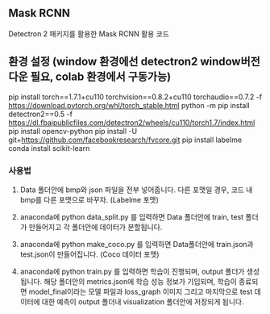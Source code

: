 ## Mask RCNN

Detectron 2 패키지를 활용한 Mask RCNN 활용 코드

## 환경 설정 (window 환경에선 detectron2 window버전 다운 필요, colab 환경에서 구동가능)
pip install torch==1.7.1+cu110 torchvision==0.8.2+cu110 torchaudio==0.7.2 -f https://download.pytorch.org/whl/torch_stable.html
python -m pip install detectron2==0.5 -f   https://dl.fbaipublicfiles.com/detectron2/wheels/cu110/torch1.7/index.html
pip install opencv-python
pip install -U git+https://github.com/facebookresearch/fvcore.git
pip install labelme
conda install scikit-learn



### 사용법
1. Data 폴더안에 bmp와 json 파일을 전부 넣어줍니다. 다른 포맷일 경우, 코드 내 bmp를 다른 포맷으로 바꾸자. (Labelme 포맷)

2. anaconda에 python data_split.py 를 입력하면 Data 폴더안에 train, test 폴더가 만들어지고 각 폴더안에 데이터가 분할됩니다.

3. anaconda에 python make_coco.py 를 입력하면 Data폴더안에 train.json과 test.json이 만들어집니다. (Coco 데이터 포맷)

4. anaconda에 python train.py 를 입력하면 학습이 진행되며, output 폴더가 생성됩니다. 해당 폴더안의 metrics.json에 학습 성능 정보가 기입되며, 학습이 종료되면 model_final이라는 모델 파일과 loss_graph 이미지 그리고 마지막으로 test 데이터에 대한 예측이 output 폴더내 visualization 폴더안에 저장되게 됩니다.

